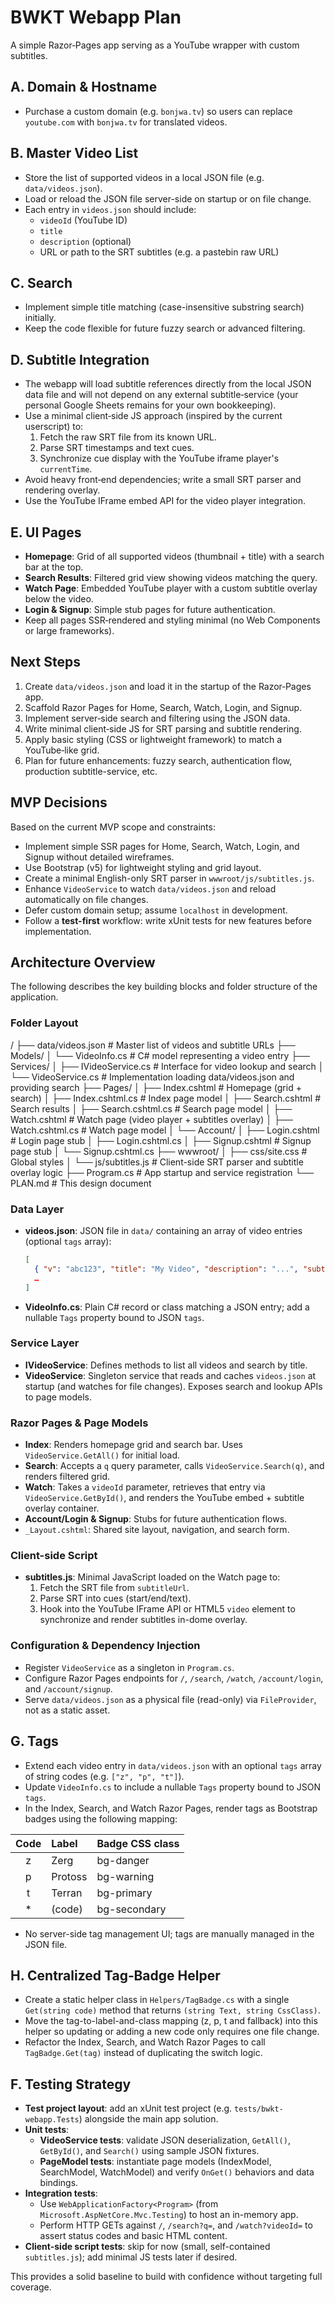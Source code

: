 # BWKT Webapp Plan

A simple Razor‑Pages app serving as a YouTube wrapper with custom subtitles.

## A. Domain & Hostname
- Purchase a custom domain (e.g. `bonjwa.tv`) so users can replace `youtube.com` with `bonjwa.tv` for translated videos.

## B. Master Video List
- Store the list of supported videos in a local JSON file (e.g. `data/videos.json`).
- Load or reload the JSON file server-side on startup or on file change.
- Each entry in `videos.json` should include:
  - `videoId` (YouTube ID)
  - `title`
  - `description` (optional)
  - URL or path to the SRT subtitles (e.g. a pastebin raw URL)

## C. Search
- Implement simple title matching (case-insensitive substring search) initially.
- Keep the code flexible for future fuzzy search or advanced filtering.

## D. Subtitle Integration
- The webapp will load subtitle references directly from the local JSON data file and will not depend on any external subtitle‑service (your personal Google Sheets remains for your own bookkeeping).
- Use a minimal client‑side JS approach (inspired by the current userscript) to:
  1. Fetch the raw SRT file from its known URL.
  2. Parse SRT timestamps and text cues.
  3. Synchronize cue display with the YouTube iframe player's `currentTime`.
- Avoid heavy front‑end dependencies; write a small SRT parser and rendering overlay.
- Use the YouTube IFrame embed API for the video player integration.

## E. UI Pages
- **Homepage**: Grid of all supported videos (thumbnail + title) with a search bar at the top.
- **Search Results**: Filtered grid view showing videos matching the query.
- **Watch Page**: Embedded YouTube player with a custom subtitle overlay below the video.
- **Login & Signup**: Simple stub pages for future authentication.
- Keep all pages SSR‑rendered and styling minimal (no Web Components or large frameworks).

## Next Steps
1. Create `data/videos.json` and load it in the startup of the Razor‑Pages app.
2. Scaffold Razor Pages for Home, Search, Watch, Login, and Signup.
3. Implement server‑side search and filtering using the JSON data.
4. Write minimal client‑side JS for SRT parsing and subtitle rendering.
5. Apply basic styling (CSS or lightweight framework) to match a YouTube‑like grid.
6. Plan for future enhancements: fuzzy search, authentication flow, production subtitle-service, etc.

## MVP Decisions

Based on the current MVP scope and constraints:

- Implement simple SSR pages for Home, Search, Watch, Login, and Signup without detailed wireframes.
- Use Bootstrap (v5) for lightweight styling and grid layout.
- Create a minimal English-only SRT parser in `wwwroot/js/subtitles.js`.
- Enhance `VideoService` to watch `data/videos.json` and reload automatically on file changes.
- Defer custom domain setup; assume `localhost` in development.
- Follow a **test-first** workflow: write xUnit tests for new features before implementation.

## Architecture Overview

The following describes the key building blocks and folder structure of the application.

### Folder Layout

<project root>/
├── data/videos.json           # Master list of videos and subtitle URLs
├── Models/
│   └── VideoInfo.cs           # C# model representing a video entry
├── Services/
│   ├── IVideoService.cs       # Interface for video lookup and search
│   └── VideoService.cs        # Implementation loading data/videos.json and providing search
├── Pages/
│   ├── Index.cshtml           # Homepage (grid + search)
│   ├── Index.cshtml.cs        # Index page model
│   ├── Search.cshtml          # Search results
│   ├── Search.cshtml.cs       # Search page model
│   ├── Watch.cshtml           # Watch page (video player + subtitles overlay)
│   ├── Watch.cshtml.cs        # Watch page model
│   └── Account/
│       ├── Login.cshtml       # Login page stub
│       ├── Login.cshtml.cs
│       ├── Signup.cshtml      # Signup page stub
│       └── Signup.cshtml.cs
├── wwwroot/
│   ├── css/site.css           # Global styles
│   └── js/subtitles.js        # Client-side SRT parser and subtitle overlay logic
├── Program.cs                 # App startup and service registration
└── PLAN.md                    # This design document

### Data Layer

- **videos.json**: JSON file in `data/` containing an array of video entries (optional `tags` array):
  ```json
  [
    { "v": "abc123", "title": "My Video", "description": "...", "subtitleUrl": "...", "tags": ["z", "p"] },
    …
  ]
  ```
- **VideoInfo.cs**: Plain C# record or class matching a JSON entry; add a nullable `Tags` property bound to JSON `tags`.

### Service Layer

- **IVideoService**: Defines methods to list all videos and search by title.
- **VideoService**: Singleton service that reads and caches `videos.json` at startup (and watches for file changes). Exposes search and lookup APIs to page models.

### Razor Pages & Page Models

- **Index**: Renders homepage grid and search bar. Uses `VideoService.GetAll()` for initial load.
- **Search**: Accepts a `q` query parameter, calls `VideoService.Search(q)`, and renders filtered grid.
- **Watch**: Takes a `videoId` parameter, retrieves that entry via `VideoService.GetById()`, and renders the YouTube embed + subtitle overlay container.
- **Account/Login & Signup**: Stubs for future authentication flows.
- `_Layout.cshtml`: Shared site layout, navigation, and search form.

### Client-side Script

- **subtitles.js**: Minimal JavaScript loaded on the Watch page to:
  1. Fetch the SRT file from `subtitleUrl`.
  2. Parse SRT into cues (start/end/text).
  3. Hook into the YouTube IFrame API or HTML5 `video` element to synchronize and render subtitles in-dome overlay.

### Configuration & Dependency Injection

- Register `VideoService` as a singleton in `Program.cs`.
- Configure Razor Pages endpoints for `/`, `/search`, `/watch`, `/account/login`, and `/account/signup`.
- Serve `data/videos.json` as a physical file (read-only) via `FileProvider`, not as a static asset.

## G. Tags

- Extend each video entry in `data/videos.json` with an optional `tags` array of string codes (e.g. `["z", "p", "t"]`).
- Update `VideoInfo.cs` to include a nullable `Tags` property bound to JSON `tags`.
- In the Index, Search, and Watch Razor Pages, render tags as Bootstrap badges using the following mapping:

| Code | Label   | Badge CSS class   |
|:----:|:--------|:------------------|
| z    | Zerg    | bg-danger         |
| p    | Protoss | bg-warning        |
| t    | Terran  | bg-primary        |
| *    | (code)  | bg-secondary      |

- No server-side tag management UI; tags are manually managed in the JSON file.

## H. Centralized Tag‑Badge Helper

- Create a static helper class in `Helpers/TagBadge.cs` with a single `Get(string code)` method that returns `(string Text, string CssClass)`.
- Move the tag-to-label-and-class mapping (z, p, t and fallback) into this helper so updating or adding a new code only requires one file change.
- Refactor the Index, Search, and Watch Razor Pages to call `TagBadge.Get(tag)` instead of duplicating the switch logic.

## F. Testing Strategy

- **Test project layout**: add an xUnit test project (e.g. `tests/bwkt-webapp.Tests`) alongside the main app solution.
- **Unit tests**:
  - **VideoService tests**: validate JSON deserialization, `GetAll()`, `GetById()`, and `Search()` using sample JSON fixtures.
  - **PageModel tests**: instantiate page models (IndexModel, SearchModel, WatchModel) and verify `OnGet()` behaviors and data bindings.
- **Integration tests**:
  - Use `WebApplicationFactory<Program>` (from `Microsoft.AspNetCore.Mvc.Testing`) to host an in-memory app.
  - Perform HTTP GETs against `/`, `/search?q=`, and `/watch?videoId=` to assert status codes and basic HTML content.
- **Client-side script tests**: skip for now (small, self-contained `subtitles.js`); add minimal JS tests later if desired.

This provides a solid baseline to build with confidence without targeting full coverage.